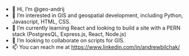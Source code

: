 - 👋 Hi, I’m @geo-andrij
- 👀 I’m interested in GIS and geospatial development, including Python, Javascript, HTML, CSS.
- 🌱 I’m currently learning React and looking to build a site with a PERN stack (PostgresQL, Express.js, React, Node.js)
- 💞️ I’m looking to collaborate on scripts for GIS.
- 📫 You can reach me at https://www.linkedin.com/in/andrewbilchak/ 

<!---
geo-andrij/geo-andrij is a ✨ special ✨ repository because its `README.md` (this file) appears on your GitHub profile.
You can click the Preview link to take a look at your changes.
--->
